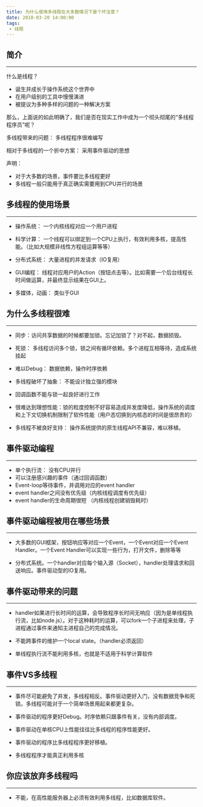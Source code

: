 ```yaml
---
title: 为什么使用多线程在大多数情况下是个坏注意？
date: 2018-03-20 14:00:00
tags: 
 - 线程   
---
```


## 简介
---

什么是线程？
- 诞生并成长于操作系统这个世界中
- 在用户级别的工具中慢慢演进
- 被提议为多种多样的问题的一种解决方案

那么，上面说的如此明确了，我们是否在现实工作中成为一个彻头彻尾的“多线程程序员”呢？

多线程带来的问题： 多线程程序很难编写

相对于多线程的一个折中方案： 采用事件驱动的思想

声明：
- 对于大多数的场景，事件要比多线程更好
- 多线程一般只能用于真正确实需要用到CPU并行的场景

## 多线程的使用场景
---

- 操作系统： 一个内核线程对应一个用户进程
- 科学计算： 一个线程可以绑定到一个CPU上执行，有效利用多核，提高性能。（比如大规模非线性方程组运算等等）
- 分布式系统： 大量进程的并发请求（IO复用）

- GUI编程： 线程对应用户的Action（按钮点击等）。比如需要一个后台线程长时间做运算，并最终显示结果在GUI上。

- 多媒体，动画： 类似于GUI


## 为什么多线程很难
---

- 同步：访问共享数据的时候都要加锁。忘记加锁了？对不起，数据损毁。

- 死锁： 多线程访问多个锁，锁之间有循环依赖。多个进程互相等待，造成系统挂起

- 难以Debug： 数据依赖，操作时序依赖

- 多线程破坏了抽象： 不能设计独立强的模块

- 回调函数不能与锁一起良好进行工作

- 很难达到理想性能：锁的粒度控制不好容易造成并发度降低，操作系统的调度和上下文切换机制限制了软件性能（用户态切换到内核态的时间是很昂贵的）

- 多线程不被良好支持： 操作系统提供的原生线程API不兼容，难以移植。

## 事件驱动编程
---

- 单个执行流： 没有CPU并行
- 可以注册感兴趣的事件（通过回调函数）
- Event-loop等待事件，并调用对应的event handler
- event handler之间没有优先级（内核线程调度有优先级）
- event handler的生命周期很短 （内核线程创建销毁耗时）

## 事件驱动编程被用在哪些场景
---

- 大多数的GUI框架，按钮响应等对应一个Event，一个Event对应一个Event Handler。一个Event Handler可以实现一些行为，打开文件，删除等等

- 分布式系统。一个handler对应每个输入源（Socket），handler处理请求和回送响应。事件驱动型的IO复用。

## 事件驱动带来的问题
---

- handler如果进行长时间的运算，会导致程序长时间无响应（因为是单线程执行流，比如node.js）。对于这种耗时的运算，可以fork一个子进程来处理，子进程通过事件来通知主进程自己的完成情况。

- 不能跨事件的维护一个local state。（handler必须返回）

- 单线程执行流不能利用多核，也就是不适用于科学计算软件

## 事件VS多线程
---

- 事件尽可能避免了并发，多线程相反。事件驱动更好入门，没有数据竞争和死锁。多线程可能对于一个简单场景用起来都更复杂。

- 事件驱动的程序更好Debug。时序依赖只跟事件有关，没有内部调度。

- 事件驱动在单核CPU上性能往往比多线程的程序性能更好。

- 事件驱动的程序比多线程程序更好移植。

- 多线程程序才能真正利用多核

## 你应该放弃多线程吗
----

- 不能，在高性能服务器上必须有效利用多线程，比如数据库软件。




